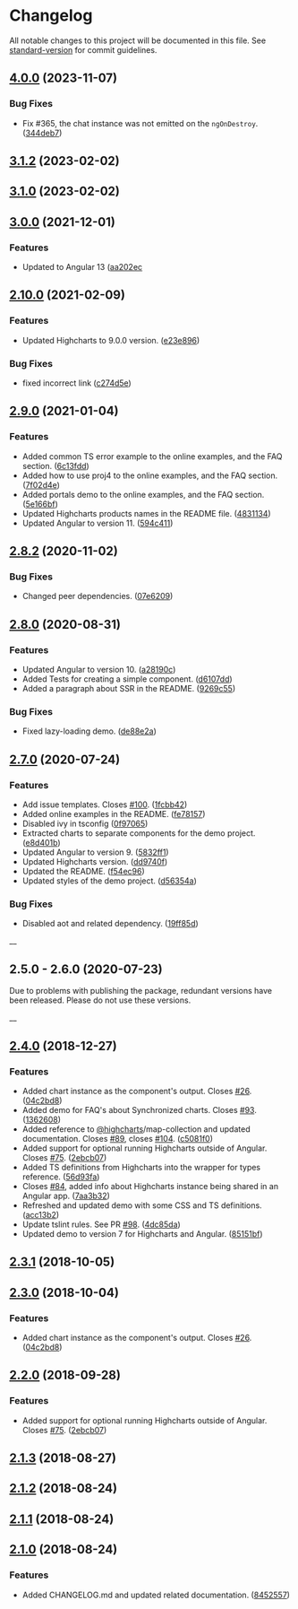 # Changelog

All notable changes to this project will be documented in this file. See [standard-version](https://github.com/conventional-changelog/standard-version) for commit guidelines.

## [4.0.0](https://github.com/highcharts/highcharts-angular/compare/v3.0.0...v4.0.0) (2023-11-07)

### Bug Fixes

* Fix #365, the chat instance was not emitted on the `ngOnDestroy`.([344deb7](https://github.com/highcharts/highcharts-angular/pull/366/commits/344deb72b9dfbaefa6e14129bf5600920b582b3f))

## [3.1.2](https://github.com/highcharts/highcharts-angular/compare/v3.0.0...v3.1.2) (2023-02-02)

## [3.1.0](https://github.com/highcharts/highcharts-angular/compare/v3.0.0...v3.1.0) (2023-02-02)

## [3.0.0](https://github.com/highcharts/highcharts-angular/compare/v2.10.0...v3.0.0) (2021-12-01)


### Features

* Updated to Angular 13 ([aa202ec](https://github.com/highcharts/highcharts-angular/pull/305/commits/aa202ec98bb41bc85eb74229059adcc6398e3cc6)

## [2.10.0](https://github.com/highcharts/highcharts-angular/compare/v2.8.1...v2.10.0) (2021-02-09)

### Features

* Updated Highcharts to 9.0.0 version. ([e23e896](https://github.com/highcharts/highcharts-angular/pull/267/commits/e23e896b8ff0ac49f8756b5e343ad4c39305c216))

### Bug Fixes

* fixed incorrect link ([c274d5e](https://github.com/highcharts/highcharts-angular/commit/c274d5edc5457f09f1e0631ea29c0f88a0145726))

## [2.9.0](https://github.com/highcharts/highcharts-angular/compare/v2.8.1...v2.9.0) (2021-01-04)

### Features

* Added common TS error example to the online examples, and the FAQ section. ([6c13fdd](https://github.com/highcharts/highcharts-angular/commit/6c13fdd21ac524140046f3a81fcedf24b2fae608))
* Added how to use proj4 to the online examples, and the FAQ section. ([7f02d4e](https://github.com/highcharts/highcharts-angular/commit/7f02d4e887cc8d36b6adbac5f5e9bef3d8991358))
* Added portals demo to the online examples, and the FAQ section. ([5e166bf](https://github.com/highcharts/highcharts-angular/commit/5e166bfba22ed9038b0bbd564ec7524025ae2cec))
* Updated Highcharts products names in the README file. ([4831134](https://github.com/highcharts/highcharts-angular/commit/4831134e2e0a7f1a6295e0cb891850f38703157d))
* Updated Angular to version 11. ([594c411](https://github.com/highcharts/highcharts-angular/pull/257/commits/594c4112eb30b093649fe8ee0a36abc0642c589b))

## [2.8.2](https://github.com/highcharts/highcharts-angular/compare/v2.8.1...v2.8.2) (2020-11-02)

### Bug Fixes

* Changed peer dependencies. ([07e6209](https://github.com/highcharts/highcharts-angular/pull/228/commits/07e6209e594e6026faae394a7b9b3edd5fdcc4b5))

## [2.8.0](https://github.com/highcharts/highcharts-angular/compare/v2.4.0...v2.8.0) (2020-08-31)

### Features

* Updated Angular to version 10. ([a28190c](https://github.com/highcharts/highcharts-angular/pull/219/commits/a28190cd6a14be4d74c57868eaaba49c137700c7))
* Added Tests for creating a simple component.  ([d6107dd](https://github.com/highcharts/highcharts-angular/pull/219/commits/d6107dd4b75d87add8c7213356bf2f383bd79b85))
* Added a paragraph about SSR in the README.  ([9269c55](https://github.com/highcharts/highcharts-angular/pull/219/commits/9269c55f993b234284a01e11eaa439c9cf206050))


### Bug Fixes

* Fixed lazy-loading demo. ([de88e2a](https://github.com/highcharts/highcharts-angular/pull/219/commits/de88e2a54b9060b87ee458048943b8dfb2db5956))

## [2.7.0](https://github.com/highcharts/highcharts-angular/compare/v2.4.0...v2.7.0) (2020-07-24)

### Features

* Add issue templates. Closes [#100](https://github.com/highcharts/highcharts-angular/issues/100). ([1fcbb42](https://github.com/highcharts/highcharts-angular/commit/1fcbb428772897df0fc978c1a40aa69a0687d704))
* Added online examples in the README. ([fe78157](https://github.com/highcharts/highcharts-angular/commit/fe7815770dc2eab7191e2d1cea589b93b17fd2e7))
* Disabled ivy in tsconfig ([0f97065](https://github.com/highcharts/highcharts-angular/commit/0f970651cb6e5f53737b13d950a5ffcc4600a353))
* Extracted charts to separate components for the demo project. ([e8d401b](https://github.com/highcharts/highcharts-angular/commit/e8d401b9b785116ac551a21373aa5fddd994fdcf))
* Updated Angular to version 9. ([5832ff1](https://github.com/highcharts/highcharts-angular/commit/5832ff1532f54f87a7fa2f81282de67583909d38))
* Updated Highcharts version. ([dd9740f](https://github.com/highcharts/highcharts-angular/commit/dd9740f4b5e8677f89765dfa0ff179aeb6e5adb4))
* Updated the README. ([f54ec96](https://github.com/highcharts/highcharts-angular/commit/f54ec960473aabf27936d3b282e16ba3e01aeec7))
* Updated styles of the demo project. ([d56354a](https://github.com/highcharts/highcharts-angular/commit/d56354ab9c9134364b95a245e7393a15123c42b2))


### Bug Fixes

* Disabled aot and related dependency. ([19ff85d](https://github.com/highcharts/highcharts-angular/commit/19ff85d54ff3016caea66c390445f0c10ade2cfe))

__
## 2.5.0 - 2.6.0 (2020-07-23)

Due to problems with publishing the package, redundant versions have been released. Please do not use these versions.

__
<a name="2.4.0"></a>
## [2.4.0](https://github.com/highcharts/highcharts-angular/compare/v2.1.3...v2.4.0) (2018-12-27)


### Features

* Added chart instance as the component's output. Closes [#26](https://github.com/highcharts/highcharts-angular/issues/26). ([04c2bd8](https://github.com/highcharts/highcharts-angular/commit/04c2bd8))
* Added demo for FAQ's about Synchronized charts. Closes [#93](https://github.com/highcharts/highcharts-angular/issues/93). ([1362608](https://github.com/highcharts/highcharts-angular/commit/1362608))
* Added reference to [@highcharts](https://github.com/highcharts)/map-collection and updated documentation. Closes [#89](https://github.com/highcharts/highcharts-angular/issues/89), closes [#104](https://github.com/highcharts/highcharts-angular/issues/104). ([c5081f0](https://github.com/highcharts/highcharts-angular/commit/c5081f0))
* Added support for optional running Highcharts outside of Angular. Closes [#75](https://github.com/highcharts/highcharts-angular/issues/75). ([2ebcb07](https://github.com/highcharts/highcharts-angular/commit/2ebcb07))
* Added TS definitions from Highcharts into the wrapper for types reference. ([56d93fa](https://github.com/highcharts/highcharts-angular/commit/56d93fa))
* Closes [#84](https://github.com/highcharts/highcharts-angular/issues/84), added info about Highcharts instance being shared in an Angular app. ([7aa3b32](https://github.com/highcharts/highcharts-angular/commit/7aa3b32))
* Refreshed and updated demo with some CSS and TS definitions. ([acc13b2](https://github.com/highcharts/highcharts-angular/commit/acc13b2))
* Update tslint rules. See PR [#98](https://github.com/highcharts/highcharts-angular/issues/98). ([4dc85da](https://github.com/highcharts/highcharts-angular/commit/4dc85da))
* Updated demo to version 7 for Highcharts and Angular. ([85151bf](https://github.com/highcharts/highcharts-angular/commit/85151bf))



<a name="2.3.1"></a>
## [2.3.1](https://github.com/highcharts/highcharts-angular/compare/v2.3.0...v2.3.1) (2018-10-05)


<a name="2.3.0"></a>
## [2.3.0](https://github.com/highcharts/highcharts-angular/compare/v2.2.0...v2.3.0) (2018-10-04)


### Features

* Added chart instance as the component's output. Closes [#26](https://github.com/highcharts/highcharts-angular/issues/26). ([04c2bd8](https://github.com/highcharts/highcharts-angular/commit/04c2bd8))



<a name="2.2.0"></a>
## [2.2.0](https://github.com/highcharts/highcharts-angular/compare/v2.1.3...v2.2.0) (2018-09-28)


### Features

* Added support for optional running Highcharts outside of Angular. Closes [#75](https://github.com/highcharts/highcharts-angular/issues/75). ([2ebcb07](https://github.com/highcharts/highcharts-angular/commit/2ebcb07))



<a name="2.1.3"></a>
## [2.1.3](https://github.com/highcharts/highcharts-angular/compare/v2.1.2...v2.1.3) (2018-08-27)



<a name="2.1.2"></a>
## [2.1.2](https://github.com/highcharts/highcharts-angular/compare/v2.1.1...v2.1.2) (2018-08-24)



<a name="2.1.1"></a>
## [2.1.1](https://github.com/highcharts/highcharts-angular/compare/v2.1.0...v2.1.1) (2018-08-24)



<a name="2.1.0"></a>
## [2.1.0](https://github.com/highcharts/highcharts-angular/compare/v2.0.3...v2.1.0) (2018-08-24)


### Features

* Added CHANGELOG.md and updated related documentation. ([8452557](https://github.com/highcharts/highcharts-angular/commit/8452557))
